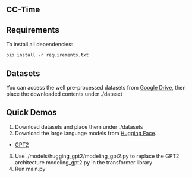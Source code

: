 ## CC-Time


## Requirements
To install all dependencies:
```
pip install -r requirements.txt
```

## Datasets
You can access the well pre-processed datasets from [Google Drive](https://drive.google.com/file/d/1NF7VEefXCmXuWNbnNe858WvQAkJ_7wuP/view), then place the downloaded contents under ./dataset
## Quick Demos
1. Download datasets and place them under ./datasets
2. Download the large language models from [Hugging Face](https://huggingface.co/). 
* [GPT2](https://huggingface.co/openai-community/gpt2)
3. Use ./models/hugging_gpt2/modeling_gpt2.py to replace the GPT2 architecture modeling_gpt2.py in the transformer library
4. Run main.py
